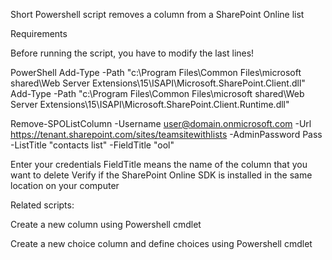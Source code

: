 Short Powershell script removes a column from a SharePoint Online list

 

 

 

 

Requirements

 

Before running the script, you have to modify the last lines!

 

 

PowerShell
Add-Type -Path "c:\Program Files\Common Files\microsoft shared\Web Server Extensions\15\ISAPI\Microsoft.SharePoint.Client.dll"   
Add-Type -Path "c:\Program Files\Common Files\microsoft shared\Web Server Extensions\15\ISAPI\Microsoft.SharePoint.Client.Runtime.dll"   
  
 
 
 
 
 Remove-SPOListColumn -Username user@domain.onmicrosoft.com -Url https://tenant.sharepoint.com/sites/teamsitewithlists -AdminPassword Pass -ListTitle "contacts list" -FieldTitle "ool" 
 

Enter your credentials
FieldTitle means the name of the column that you want to delete 
Verify if the SharePoint Online SDK is installed in the same location on your computer
 

 

 

 

Related scripts:

Create a new column using Powershell cmdlet

Create a new choice column and define choices using Powershell cmdlet
